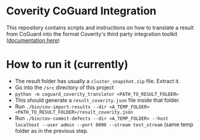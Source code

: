 # Coverity CoGuard Integration

This repository contains scripts and instructions on how to translate
a result from CoGuard into the format Coverity's third party
integration toolkit ([documentation
here](https://sig-product-docs.synopsys.com/bundle/coverity-docs/page/coverity-analysis/topics/running_the_third_party_integration_toolkit.html))

# How to run it (currently)

- The result folder has usually a `cluster_snapshot.zip` file. Extract it.
- Go into the `/src` directory of this project
- `python -m coguard_coverity_translator <PATH_TO_RESULT_FOLDER>`
- This should generate a `result_coverity.json` file inside that folder.
- Run `./bin/cov-import-results --dir <A_TEMP_FOLDER> <PATH_TO_RESULT_FOLDER>/result_coverity.json`
- Run `./bin/cov-commit-defects --dir <A_TEMP_FOLDER> --host localhost --user admin --port 8090 --stream test_stream` (same temp folder as in the previous step.
